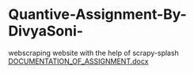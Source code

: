 # Quantive-Assignment-By-DivyaSoni-
webscraping website with the help of scrapy-splash
[DOCUMENTATION_OF_ASSIGNMENT.docx](https://github.com/Divyaa0/Quantive-Assignment-By-DivyaSoni-/files/10482254/DOCUMENTATION_OF_ASSIGNMENT.docx)
